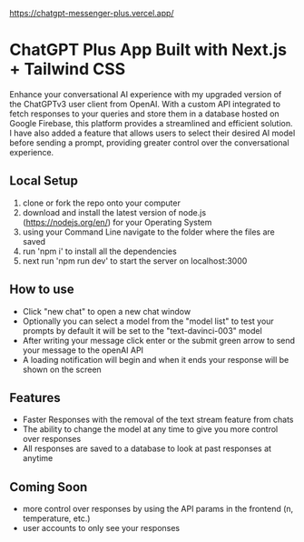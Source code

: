 https://chatgpt-messenger-plus.vercel.app/

# ChatGPT Plus App Built with Next.js + Tailwind CSS

Enhance your conversational AI experience with my upgraded version of the ChatGPTv3 user client from OpenAI. With a custom API integrated to fetch responses to your queries and store them in a database hosted on Google Firebase, this platform provides a streamlined and efficient solution. I have also added a feature that allows users to select their desired AI model before sending a prompt, providing greater control over the conversational experience.

## Local Setup
1. clone or fork the repo onto your computer
2. download and install the latest version of node.js (https://nodejs.org/en/) for your Operating System
3. using your Command Line navigate to the folder where the files are saved
4. run 'npm i' to install all the dependencies
5. next run 'npm run dev' to start the server on localhost:3000

## How to use 
- Click "new chat" to open a new chat window
- Optionally you can select a model from the "model list" to test your prompts by default it will be set to the "text-davinci-003" model
- After writing your message click enter or the submit green arrow to send your message to the openAI API 
- A loading notification will begin and when it ends your response will be shown on the screen 

## Features
- Faster Responses with the removal of the text stream feature from chats
- The ability to change the model at any time to give you more control over responses
- All responses are saved to a database to look at past responses at anytime


## Coming Soon
- more control over responses by using the API params in the frontend (n, temperature, etc.)
- user accounts to only see your responses
